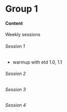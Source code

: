 # Group 1

#### Content
Weekly sessions
###### Session 1
- warmup with etd 1.0, 1.1
###### Session 2

###### Session 3

###### Session 4